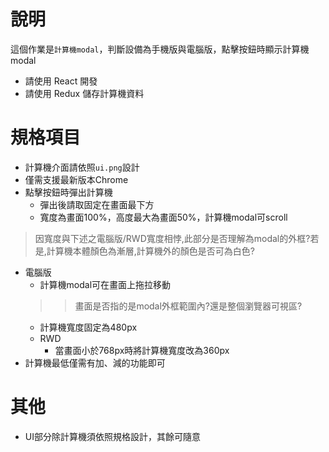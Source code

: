 # 說明
這個作業是`計算機modal`，判斷設備為手機版與電腦版，點擊按鈕時顯示計算機modal

- 請使用 React 開發
- 請使用 Redux 儲存計算機資料

# 規格項目
- 計算機介面請依照`ui.png`設計
- 僅需支援最新版本Chrome
- 點擊按鈕時彈出計算機 
  - 彈出後請取固定在畫面最下方
  - 寬度為畫面100%，高度最大為畫面50%，計算機modal可scroll
> 因寬度與下述之電腦版/RWD寬度相悖,此部分是否理解為modal的外框?若是,計算機本體顏色為漸層,計算機外的顏色是否可為白色?

- 電腦版
  - 計算機modal可在畫面上拖拉移動
  >> 畫面是否指的是modal外框範圍內?還是整個瀏覽器可視區?
  - 計算機寬度固定為480px
  - RWD
    - 當畫面小於768px時將計算機寬度改為360px
- 計算機最低僅需有加、減的功能即可

# 其他
- UI部分除計算機須依照規格設計，其餘可隨意
